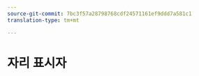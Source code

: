 ```yaml
---
source-git-commit: 7bc3f57a28798768cdf24571161ef9ddd7a581c1
translation-type: tm+mt

---
```

# 자리 표시자

